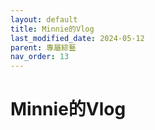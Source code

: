 ```yaml
---
layout: default
title: Minnie的Vlog
last_modified_date: 2024-05-12
parent: 專屬綜藝
nav_order: 13
---
```


# Minnie的Vlog
